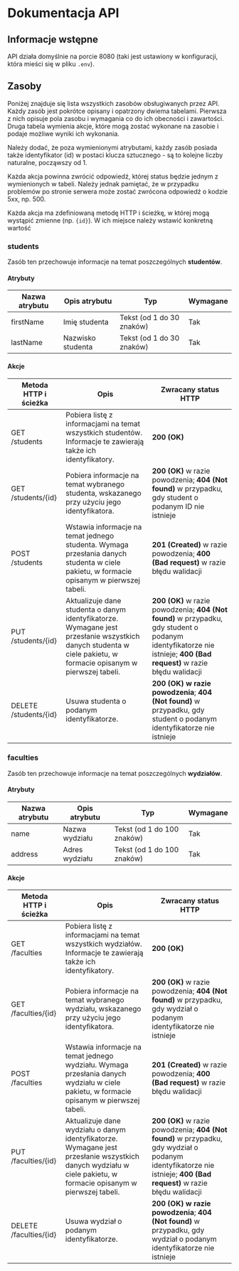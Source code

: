 # Dokumentacja API

## Informacje wstępne

API działa domyślnie na porcie 8080 (taki jest ustawiony w konfiguracji, która mieści się w pliku `.env`).

## Zasoby

Poniżej znajduje się lista wszystkich zasobów obsługiwanych przez API. Każdy zasób jest pokrótce opisany i opatrzony dwiema tabelami. Pierwsza z nich opisuje pola zasobu i wymagania co do ich obecności i zawartości. Druga tabela wymienia akcje, które mogą zostać wykonane na zasobie i podaje możliwe wyniki ich wykonania.

Należy dodać, że poza wymienionymi atrybutami, każdy zasób posiada także identyfikator (id) w postaci klucza sztucznego - są to kolejne liczby naturalne, począwszy od 1.

Każda akcja powinna zwrócić odpowiedź, której status będzie jednym z wymienionych w tabeli. Należy jednak pamiętać, że w przypadku problemów po stronie serwera może zostać zwrócona odpowiedź o kodzie 5xx, np. 500.

Każda akcja ma zdefiniowaną metodę HTTP i ścieżkę, w której mogą wystąpić zmienne (np. `{id}`). W ich miejsce należy wstawić konkretną wartość

### students
Zasób ten przechowuje informacje na temat poszczególnych **studentów**.

#### Atrybuty

| Nazwa atrybutu | Opis atrybutu     | Typ                       | Wymagane |
| -------------- | ----------------- | ------------------------- | -------- |
| firstName      | Imię studenta     | Tekst (od 1 do 30 znaków) | Tak      |
| lastName       | Nazwisko studenta | Tekst (od 1 do 30 znaków) | Tak      |

#### Akcje

| Metoda HTTP i ścieżka | Opis                                                         | Zwracany status HTTP                                         |
| --------------------- | ------------------------------------------------------------ | ------------------------------------------------------------ |
| GET /students         | Pobiera listę z informacjami na temat wszystkich studentów. Informacje te zawierają także ich identyfikatory. | **200 (OK)**                                                 |
| GET /students/{id}    | Pobiera informacje na temat wybranego studenta, wskazanego przy użyciu jego identyfikatora. | **200 (OK)** w razie powodzenia; **404 (Not found)** w przypadku, gdy student o podanym ID nie istnieje |
| POST /students        | Wstawia informacje na temat jednego studenta. Wymaga przesłania danych studenta w ciele pakietu, w formacie opisanym w pierwszej tabeli. | **201 (Created)** w razie powodzenia; **400 (Bad request)** w razie błędu walidacji |
| PUT /students/{id}    | Aktualizuje dane studenta o danym identyfikatorze. Wymagane jest przesłanie wszystkich danych studenta w ciele pakietu, w formacie opisanym w pierwszej tabeli. | **200 (OK)** w razie powodzenia; **404 (Not found)** w przypadku, gdy student o podanym identyfikatorze nie istnieje; **400 (Bad request)** w razie błędu walidacji |
| DELETE /students/{id} | Usuwa studenta o podanym identyfikatorze.                    | **200 (OK) w razie powodzenia**; **404 (Not found)** w przypadku, gdy student o podanym identyfikatorze nie istnieje |

### faculties

Zasób ten przechowuje informacje na temat poszczególnych **wydziałów**.

#### Atrybuty

| Nazwa atrybutu | Opis atrybutu  | Typ                        | Wymagane |
| -------------- | -------------- | -------------------------- | -------- |
| name           | Nazwa wydziału | Tekst (od 1 do 100 znaków) | Tak      |
| address        | Adres wydziału | Tekst (od 1 do 100 znaków) | Tak      |

#### Akcje

| Metoda HTTP i ścieżka  | Opis                                                         | Zwracany status HTTP                                         |
| ---------------------- | ------------------------------------------------------------ | ------------------------------------------------------------ |
| GET /faculties         | Pobiera listę z informacjami na temat wszystkich wydziałów. Informacje te zawierają także ich identyfikatory. | **200 (OK)**                                                 |
| GET /faculties/{id}    | Pobiera informacje na temat wybranego wydziału, wskazanego przy użyciu jego identyfikatora. | **200 (OK)** w razie powodzenia; **404 (Not found)** w przypadku, gdy wydział o podanym identyfikatorze nie istnieje |
| POST /faculties        | Wstawia informacje na temat jednego wydziału. Wymaga przesłania danych wydziału w ciele pakietu, w formacie opisanym w pierwszej tabeli. | **201 (Created)** w razie powodzenia; **400 (Bad request)** w razie błędu walidacji |
| PUT /faculties/{id}    | Aktualizuje dane wydziału o danym identyfikatorze. Wymagane jest przesłanie wszystkich danych wydziału w ciele pakietu, w formacie opisanym w pierwszej tabeli. | **200 (OK)** w razie powodzenia; **404 (Not found)** w przypadku, gdy wydział o podanym identyfikatorze nie istnieje; **400 (Bad request)** w razie błędu walidacji |
| DELETE /faculties/{id} | Usuwa wydział o podanym identyfikatorze.                     | **200 (OK) w razie powodzenia**; **404 (Not found)** w przypadku, gdy wydział o podanym identyfikatorze nie istnieje |

